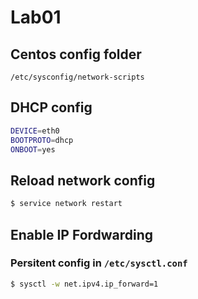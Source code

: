 # Lab01

## Centos config folder
`/etc/sysconfig/network-scripts`


## DHCP config

```bash
DEVICE=eth0
BOOTPROTO=dhcp
ONBOOT=yes
```

## Reload network config
```bash
$ service network restart
```

## Enable IP Fordwarding
### Persitent config in `/etc/sysctl.conf`

```bash
$ sysctl -w net.ipv4.ip_forward=1
```
